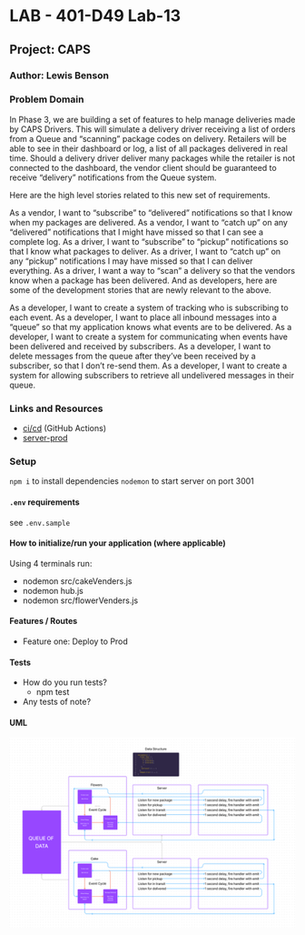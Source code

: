 # LAB - 401-D49 Lab-13

## Project: CAPS

### Author: Lewis Benson

### Problem Domain

In Phase 3, we are building a set of features to help manage deliveries made by CAPS Drivers. This will simulate a delivery driver receiving a list of orders from a Queue and “scanning” package codes on delivery. Retailers will be able to see in their dashboard or log, a list of all packages delivered in real time. Should a delivery driver deliver many packages while the retailer is not connected to the dashboard, the vendor client should be guaranteed to receive “delivery” notifications from the Queue system.

Here are the high level stories related to this new set of requirements.

As a vendor, I want to “subscribe” to “delivered” notifications so that I know when my packages are delivered.
As a vendor, I want to “catch up” on any “delivered” notifications that I might have missed so that I can see a complete log.
As a driver, I want to “subscribe” to “pickup” notifications so that I know what packages to deliver.
As a driver, I want to “catch up” on any “pickup” notifications I may have missed so that I can deliver everything.
As a driver, I want a way to “scan” a delivery so that the vendors know when a package has been delivered.
And as developers, here are some of the development stories that are newly relevant to the above.

As a developer, I want to create a system of tracking who is subscribing to each event.
As a developer, I want to place all inbound messages into a “queue” so that my application knows what events are to be delivered.
As a developer, I want to create a system for communicating when events have been delivered and received by subscribers.
As a developer, I want to delete messages from the queue after they’ve been received by a subscriber, so that I don’t re-send them.
As a developer, I want to create a system for allowing subscribers to retrieve all undelivered messages in their queue.

### Links and Resources

- [ci/cd](https://github.com/tm-LBenson/caps/actions) (GitHub Actions)
- [server-prod]()

### Setup

`npm i` to install dependencies
`nodemon` to start server on port 3001

#### `.env` requirements

see `.env.sample`

#### How to initialize/run your application (where applicable)

Using 4 terminals run:

- nodemon src/cakeVenders.js
- nodemon hub.js
- nodemon src/flowerVenders.js

#### Features / Routes

- Feature one: Deploy to Prod

#### Tests

- How do you run tests?
  - npm test
- Any tests of note?

#### UML

![UML](./assets/uml3.png)
